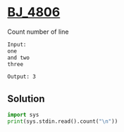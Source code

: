 # [BJ_4806](https://acmicpc.net/problem/4806)

Count number of line

```txt
Input:
one
and two
three

Output: 3
```

## Solution

```py
import sys
print(sys.stdin.read().count("\n"))
```
